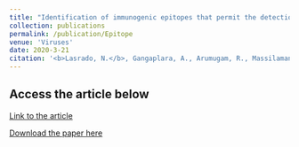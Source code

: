 ```yaml
---
title: "Identification of immunogenic epitopes that permit the detection of antigen-specific T cell responses in multiple serotypes of group B coxsackievirus infections"
collection: publications
permalink: /publication/Epitope
venue: 'Viruses'
date: 2020-3-21
citation: '<b>Lasrado, N.</b>, Gangaplara, A., Arumugam, R., Massilamany, C., Pokal, S., Zhou, Y., Xiang, S.-H., Steffen, D., Reddy, J. Identification of Immunogenic Epitopes That Permit the Detection of Antigen-Specific T Cell Responses in Multiple Serotypes of Group B Coxsackievirus Infections. Viruses 2020, 12, 347.'
---
```


Access the article below
----
[Link to the article](https://www.mdpi.com/1999-4915/12/3/347)

[Download the paper here](http://ninaadlasrado.github.io/files/Epitope.pdf)

